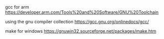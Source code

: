gcc for arm
https://developer.arm.com/Tools%20and%20Software/GNU%20Toolchain

using the gnu compiler collection
https://gcc.gnu.org/onlinedocs/gcc/

make for windows
https://gnuwin32.sourceforge.net/packages/make.htm
